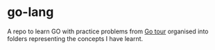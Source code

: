 # go-lang

A repo to learn GO with practice problems from [Go tour](https://go.dev/tour/list) organised into folders representing the concepts I have learnt.